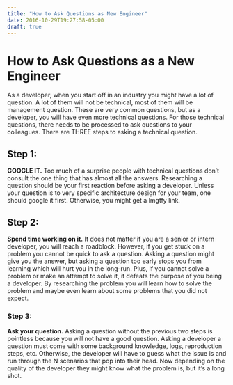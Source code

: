 ```yaml
---
title: "How to Ask Questions as New Engineer"
date: 2016-10-29T19:27:58-05:00
draft: true
---
```


# How to Ask Questions as a New Engineer

As a developer, when you start off in an industry you might have a lot of question. A lot of them will not be technical, most of them will be management question. These are very common questions, but as a developer, you will have even more technical questions. For those technical questions, there needs to be processed to ask questions to your colleagues. There are THREE steps to asking a technical question.


## Step 1:

**GOOGLE IT.** Too much of a surprise people with technical questions don’t consult the one thing that has almost all the answers. Researching a question should be your first reaction before asking a developer. Unless your question is to very specific architecture design for your team, one should google it first. Otherwise, you might get a lmgtfy link.

## Step 2:


**Spend time working on it.** It does not matter if you are a senior or intern developer, you will reach a roadblock. However, if you get stuck on a problem you cannot be quick to ask a question. Asking a question might give you the answer, but asking a question too early stops you from learning which will hurt you in the long-run. Plus, if you cannot solve a problem or make an attempt to solve it, it defeats the purpose of you being a developer. By researching the problem you will learn how to solve the problem and maybe even learn about some problems that you did not expect.


### Step 3:

**Ask your question.** Asking a question without the previous two steps is pointless because you will not have a good question. Asking a developer a question must come with some background knowledge, logs, reproduction steps, etc. Otherwise, the developer will have to guess what the issue is and run through the N scenarios that pop into their head. Now depending on the quality of the developer they might know what the problem is, but it’s a long shot.
